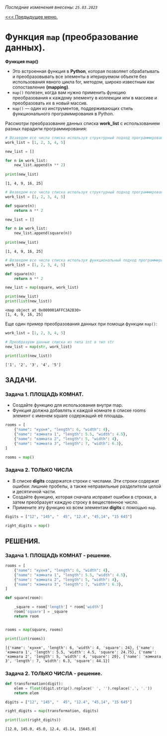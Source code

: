 *Последние изменения внесены: `25.03.2023`*

[<<< Предыдущее меню.]()

# Функция `map` (преобразование данных).

**Функция map()**
* Это встроенная функция в **Python**, которая позволяет обрабатывать и преобразовывать все элементы в итерируемом объекте без использования явного цикла for, методом, широко известным как сопоставление **(mapping)**.
* `map()` полезен, когда вам нужно применить функцию преобразования к каждому элементу в коллекции или в массиве и преобразовать их в новый массив.
* `map()` — один из инструментов, поддерживающих стиль функционального программирования в Python.

Рассмотри преобразование данных списка **work_list** с использованием разных парадигм программирования:


```python
# Возведем все числа списка используя структурный подход программирования:
work_list = [1, 2, 3, 4, 5]

new_list = []

for n in work_list:
    new_list.append(n ** 2)
    
print(new_list)
```

    [1, 4, 9, 16, 25]
    


```python
# Возведем все числа списка используя структурный подход программирования и применение функции (подпрограммы):
work_list = [1, 2, 3, 4, 5]

def square(n):
    return n ** 2

new_list = []

for n in work_list:
    new_list.append(square(n))
    
print(new_list)
```

    [1, 4, 9, 16, 25]
    


```python
# Возведем все числа списка используя функциональный подход программирования и применение функции map():
work_list = [1, 2, 3, 4, 5]

def square(n):
    return n ** 2

new_list = map(square, work_list)

print(new_list)
print(list(new_list))
```

    <map object at 0x000001AFFC3A2B30>
    [1, 4, 9, 16, 25]
    

Еще один пример преобразования данных при помощи функции `map()`:


```python
work_list = [1, 2, 3, 4, 5]

# Преобразуем данные списка из типа int в тип str
new_list = map(str, work_list)

print(list(new_list))
```

    ['1', '2', '3', '4', '5']
    

## ЗАДАЧИ.

### Задача 1. ПЛОЩАДЬ КОМНАТ.
* Создайте функцию для использования внутри map. 
* Функция должна добавлять к каждой комнате в списке rooms элемент с именем square содержащий её площадь.

```python
rooms = [
    {"name": "кухня", "length": 6, "width": 4},
    {"name": "комната 1", "length": 5.5, "width": 4.5},
    {"name": "комната 2", "length": 5, "width": 4},
    {"name": "комната 3", "length": 7, "width": 6.3},
]

rooms = map()
```

### Задача 2. ТОЛЬКО ЧИСЛА
* В списке **digits** содержатся строки с числами. Эти строки содержат ошибки: лишние пробелы, а также неправильные разделители целой и десятичной части.
* Создайте функцию, которая сначала исправит ошибки в строках, а затем преобразует каждую строку в вещественное число. 
* Примените эту функцию ко всем элементам **digits** с помощью `map`.

```python
digits = ["12", "145", "  45", "12.4", "45,14", "15 645"]

right_digits = map()
```

## РЕШЕНИЯ.

### Задача 1.  ПЛОЩАДЬ КОМНАТ - решение.


```python
rooms = [
    {"name": "кухня", "length": 6, "width": 4},
    {"name": "комната 1", "length": 5.5, "width": 4.5},
    {"name": "комната 2", "length": 5, "width": 4},
    {"name": "комната 3", "length": 7, "width": 6.3},
]

def square(room):

    _square = room['length'] * room['width']
    room['square'] = _square
    return room


rooms = map(square, rooms)

print(list(rooms))
```

    [{'name': 'кухня', 'length': 6, 'width': 4, 'square': 24}, {'name': 'комната 1', 'length': 5.5, 'width': 4.5, 'square': 24.75}, {'name': 'комната 2', 'length': 5, 'width': 4, 'square': 20}, {'name': 'комната 3', 'length': 7, 'width': 6.3, 'square': 44.1}]
    

### Задача 2.  ТОЛЬКО ЧИСЛА - решение.


```python
def transformation(digit):
    elem = float(digit.strip().replace(' ', '').replace(',', '.'))
    return elem

digits = ["12", "145", "  45", "12.4", "45,14", "15 645"]

right_digits = map(transformation, digits)

print(list(right_digits))
```

    [12.0, 145.0, 45.0, 12.4, 45.14, 15645.0]
    


```python

```


```python

```
